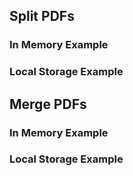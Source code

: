 ## Split PDFs
### In Memory Example
### Local Storage Example

## Merge PDFs
### In Memory Example
### Local Storage Example

